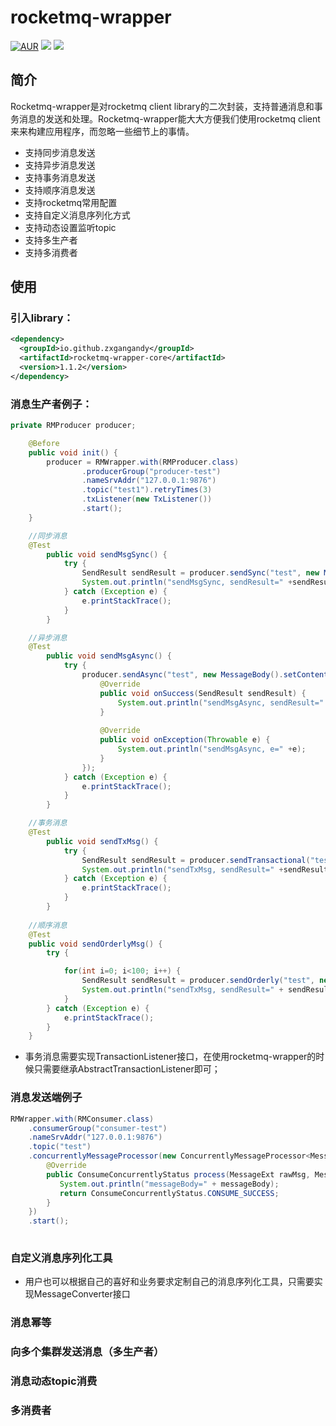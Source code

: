 # rocketmq-wrapper

[![AUR](https://img.shields.io/badge/license-Apache%20License%202.0-blue.svg)](https://github.com/zxgangandy/rocketmq-wrapper/blob/master/LICENSE)
[![](https://img.shields.io/badge/Author-zxgangandy-orange.svg)](https://github.com/zxgangandy/pigeon-rpc)
[![](https://img.shields.io/badge/version-1.1.2-brightgreen.svg)](https://github.com/zxgangandy/rocketmq-wrapper)

## 简介
Rocketmq-wrapper是对rocketmq client library的二次封装，支持普通消息和事务消息的发送和处理。Rocketmq-wrapper能大大方便我们使用rocketmq client来来构建应用程序，而忽略一些细节上的事情。

- 支持同步消息发送
- 支持异步消息发送
- 支持事务消息发送
- 支持顺序消息发送
- 支持rocketmq常用配置
- 支持自定义消息序列化方式
- 支持动态设置监听topic
- 支持多生产者
- 支持多消费者

## 使用
  ### 引入library：

  ``` xml
  <dependency>
    <groupId>io.github.zxgangandy</groupId>
    <artifactId>rocketmq-wrapper-core</artifactId>
    <version>1.1.2</version>
  </dependency>
  ```

  ### 消息生产者例子：


  ``` java
  private RMProducer producer;
  
      @Before
      public void init() {
          producer = RMWrapper.with(RMProducer.class)
                  .producerGroup("producer-test")
                  .nameSrvAddr("127.0.0.1:9876")
                  .topic("test1").retryTimes(3)
                  .txListener(new TxListener())
                  .start();
      }
  
      //同步消息
      @Test
          public void sendMsgSync() {
              try {
                  SendResult sendResult = producer.sendSync("test", new MessageBody().setContent("a"));
                  System.out.println("sendMsgSync, sendResult=" +sendResult);
              } catch (Exception e) {
                  e.printStackTrace();
              }
          }
  
      //异步消息
      @Test
          public void sendMsgAsync() {
              try {
                  producer.sendAsync("test", new MessageBody().setContent("b"), new SendCallback() {
                      @Override
                      public void onSuccess(SendResult sendResult) {
                          System.out.println("sendMsgAsync, sendResult=" +sendResult);
                      }
      
                      @Override
                      public void onException(Throwable e) {
                          System.out.println("sendMsgAsync, e=" +e);
                      }
                  });
              } catch (Exception e) {
                  e.printStackTrace();
              }
          }
  
      //事务消息
      @Test
          public void sendTxMsg() {
              try {
                  SendResult sendResult = producer.sendTransactional("test", new MessageBody().setContent("c"), "d");
                  System.out.println("sendTxMsg, sendResult=" +sendResult);
              } catch (Exception e) {
                  e.printStackTrace();
              }
          }
          
      //顺序消息
      @Test
      public void sendOrderlyMsg() {
          try {
  
              for(int i=0; i<100; i++) {
                  SendResult sendResult = producer.sendOrderly("test", new MessageBody().setContent("c"), "d");
                  System.out.println("sendTxMsg, sendResult=" + sendResult);
              }
          } catch (Exception e) {
              e.printStackTrace();
          }
      }    
  
  ```

- 事务消息需要实现TransactionListener接口，在使用rocketmq-wrapper的时候只需要继承AbstractTransactionListener即可；
  
### 消息发送端例子

  ``` java
  RMWrapper.with(RMConsumer.class)
      .consumerGroup("consumer-test")
      .nameSrvAddr("127.0.0.1:9876")
      .topic("test")
      .concurrentlyMessageProcessor(new ConcurrentlyMessageProcessor<MessageBody>() {
          @Override
          public ConsumeConcurrentlyStatus process(MessageExt rawMsg, MessageBody messageBody) {
             System.out.println("messageBody=" + messageBody);
             return ConsumeConcurrentlyStatus.CONSUME_SUCCESS;
          }
      })
      .start();
    
  ```

### 自定义消息序列化工具

- 用户也可以根据自己的喜好和业务要求定制自己的消息序列化工具，只需要实现MessageConverter接口

### 消息幂等

### 向多个集群发送消息（多生产者）

### 消息动态topic消费

### 多消费者
